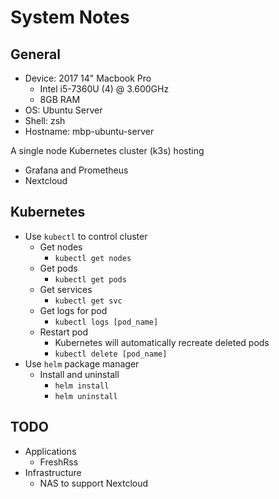 # System Notes

## General
- Device: 2017 14" Macbook Pro
    - Intel i5-7360U (4) @ 3.600GHz
    - 8GB RAM
- OS: Ubuntu Server
- Shell: zsh
- Hostname: mbp-ubuntu-server

A single node Kubernetes cluster (k3s) hosting
- Grafana and Prometheus
- Nextcloud

## Kubernetes
- Use `kubectl` to control cluster
    - Get nodes
        - `kubectl get nodes`
    - Get pods
        - `kubectl get pods`
    - Get services
        - `kubectl get svc`
    - Get logs for pod
        - `kubectl logs [pod_name]`
    - Restart pod
        - Kubernetes will automatically recreate deleted pods
        - `kubectl delete [pod_name]`
- Use `helm` package manager
    - Install and uninstall
        - `helm install`
        - `helm uninstall`

## TODO
- Applications
    - FreshRss
- Infrastructure
    - NAS to support Nextcloud

